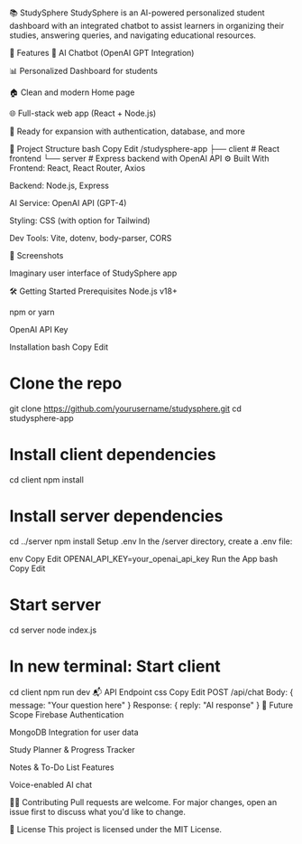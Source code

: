 📚 StudySphere
StudySphere is an AI-powered personalized student dashboard with an integrated chatbot to assist learners in organizing their studies, answering queries, and navigating educational resources.

🚀 Features
🧠 AI Chatbot (OpenAI GPT Integration)

📊 Personalized Dashboard for students

🏠 Clean and modern Home page

🌐 Full-stack web app (React + Node.js)

🔐 Ready for expansion with authentication, database, and more

📁 Project Structure
bash
Copy
Edit
/studysphere-app
├── client       # React frontend
└── server       # Express backend with OpenAI API
⚙️ Built With
Frontend: React, React Router, Axios

Backend: Node.js, Express

AI Service: OpenAI API (GPT-4)

Styling: CSS (with option for Tailwind)

Dev Tools: Vite, dotenv, body-parser, CORS

📸 Screenshots

Imaginary user interface of StudySphere app

🛠️ Getting Started
Prerequisites
Node.js v18+

npm or yarn

OpenAI API Key

Installation
bash
Copy
Edit
# Clone the repo
git clone https://github.com/yourusername/studysphere.git
cd studysphere-app

# Install client dependencies
cd client
npm install

# Install server dependencies
cd ../server
npm install
Setup .env
In the /server directory, create a .env file:

env
Copy
Edit
OPENAI_API_KEY=your_openai_api_key
Run the App
bash
Copy
Edit
# Start server
cd server
node index.js

# In new terminal: Start client
cd client
npm run dev
📬 API Endpoint
css
Copy
Edit
POST /api/chat
Body: { message: "Your question here" }
Response: { reply: "AI response" }
📌 Future Scope
Firebase Authentication

MongoDB Integration for user data

Study Planner & Progress Tracker

Notes & To-Do List Features

Voice-enabled AI chat

🧑‍💻 Contributing
Pull requests are welcome. For major changes, open an issue first to discuss what you'd like to change.

📄 License
This project is licensed under the MIT License.
